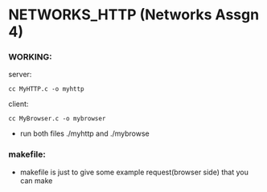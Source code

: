 # NETWORKS_HTTP (Networks Assgn 4)

### WORKING:

server:

```
cc MyHTTP.c -o myhttp
```

client:

```
cc MyBrowser.c -o mybrowser
```

-   run both files ./myhttp and ./mybrowse

### makefile:

-   makefile is just to give some example request(browser side) that you can make
